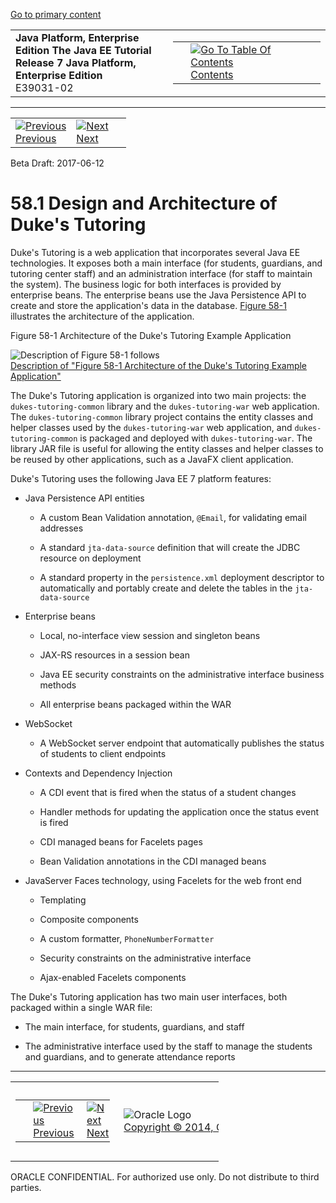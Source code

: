 [Go to primary content](#BEGIN)

<table>
<colgroup>
<col width="50%" />
<col width="50%" />
</colgroup>
<tbody>
<tr class="odd">
<td><strong>Java Platform, Enterprise Edition The Java EE Tutorial</strong><br />
<strong>Release 7 Java Platform, Enterprise Edition</strong><br />
E39031-02</td>
<td><table>
<tbody>
<tr class="odd">
<td> </td>
<td><a href="toc.htm"><img src="../../dcommon/gifs/toc.gif" alt="Go To Table Of Contents" /><br />
<span class="icon">Contents</span></a></td>
</tr>
</tbody>
</table></td>
</tr>
</tbody>
</table>

-----

<table>
<tbody>
<tr class="odd">
<td><a href="dukes-tutoring.htm"><img src="../../dcommon/gifs/leftnav.gif" alt="Previous" /><br />
<span class="icon">Previous</span></a> </td>
<td><a href="dukes-tutoring002.htm"><img src="../../dcommon/gifs/rightnav.gif" alt="Next" /><br />
<span class="icon">Next</span></a></td>
<td> </td>
</tr>
</tbody>
</table>

Beta Draft: 2017-06-12

# 58.1 Design and Architecture of Duke's Tutoring

Duke's Tutoring is a web application that incorporates several Java EE
technologies. It exposes both a main interface (for students, guardians,
and tutoring center staff) and an administration interface (for staff to
maintain the system). The business logic for both interfaces is provided
by enterprise beans. The enterprise beans use the Java Persistence API
to create and store the application's data in the database. [Figure
58-1](#CHDDJDCH) illustrates the architecture of the application.

Figure 58-1 Architecture of the Duke's Tutoring Example Application

![Description of Figure 58-1 follows](img/jeett_dt_061.png)  
[Description of "Figure 58-1 Architecture of the Duke's Tutoring Example
Application"](img_text/jeett_dt_061.htm)  
  

The Duke's Tutoring application is organized into two main projects: the
`dukes-tutoring-common` library and the `dukes-tutoring-war` web
application. The `dukes-tutoring-common` library project contains the
entity classes and helper classes used by the `dukes-tutoring-war` web
application, and `dukes-tutoring-common` is packaged and deployed with
`dukes-tutoring-war`. The library JAR file is useful for allowing the
entity classes and helper classes to be reused by other applications,
such as a JavaFX client application.

Duke's Tutoring uses the following Java EE 7 platform features:

  - Java Persistence API entities
    
      - A custom Bean Validation annotation, `@Email`, for validating
        email addresses
    
      - A standard `jta-data-source` definition that will create the
        JDBC resource on deployment
    
      - A standard property in the `persistence.xml` deployment
        descriptor to automatically and portably create and delete the
        tables in the `jta-data-source`

  - Enterprise beans
    
      - Local, no-interface view session and singleton beans
    
      - JAX-RS resources in a session bean
    
      - Java EE security constraints on the administrative interface
        business methods
    
      - All enterprise beans packaged within the WAR

  - WebSocket
    
      - A WebSocket server endpoint that automatically publishes the
        status of students to client endpoints

  - Contexts and Dependency Injection
    
      - A CDI event that is fired when the status of a student changes
    
      - Handler methods for updating the application once the status
        event is fired
    
      - CDI managed beans for Facelets pages
    
      - Bean Validation annotations in the CDI managed beans

  - JavaServer Faces technology, using Facelets for the web front end
    
      - Templating
    
      - Composite components
    
      - A custom formatter, `PhoneNumberFormatter`
    
      - Security constraints on the administrative interface
    
      - Ajax-enabled Facelets components

The Duke's Tutoring application has two main user interfaces, both
packaged within a single WAR file:

  - The main interface, for students, guardians, and staff

  - The administrative interface used by the staff to manage the
    students and guardians, and to generate attendance reports

-----

<table style="width:66%;">
<colgroup>
<col width="33%" />
<col width="0%" />
<col width="33%" />
</colgroup>
<tbody>
<tr class="odd">
<td><table style="width:96%;">
<colgroup>
<col width="0%" />
<col width="48%" />
<col width="48%" />
</colgroup>
<tbody>
<tr class="odd">
<td> </td>
<td><a href="dukes-tutoring.htm"><img src="../../dcommon/gifs/leftnav.gif" alt="Previous" /><br />
<span class="icon">Previous</span></a> </td>
<td><a href="dukes-tutoring002.htm"><img src="../../dcommon/gifs/rightnav.gif" alt="Next" /><br />
<span class="icon">Next</span></a></td>
</tr>
</tbody>
</table></td>
<td><img src="../../dcommon/gifs/oracle.gif" alt="Oracle Logo" class="copyrightlogo" /> <a href="../../dcommon/html/cpyr.htm"><br />
<span class="copyrightlogo">Copyright © 2014, Oracle and/or its affiliates. All rights reserved.</span></a></td>
<td><table>
<tbody>
<tr class="odd">
<td> </td>
<td><a href="toc.htm"><img src="../../dcommon/gifs/toc.gif" alt="Go To Table Of Contents" /><br />
<span class="icon">Contents</span></a></td>
</tr>
</tbody>
</table></td>
</tr>
</tbody>
</table>

ORACLE CONFIDENTIAL. For authorized use only. Do not distribute to third parties.
